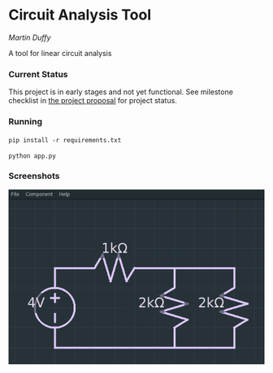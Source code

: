 # Circuit Analysis Tool
*Martin Duffy*

A tool for linear circuit analysis

### Current Status
This project is in early stages and not yet functional.
See milestone checklist in [the project proposal](docs/proposal.md) for project status.

### Running
`pip install -r requirements.txt`

`python app.py`

### Screenshots
![screen capture](docs/circuit.png)


